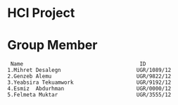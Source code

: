# HCI Project 

#     Group Member   

     Name                                     ID
    1.Mihret Desalegn                        UGR/1089/12
    2.Genzeb Alemu                           UGR/9822/12
    3.Yeabsira Tekuamwork                    UGR/9192/12
    4.Esmiz  Abdurhman                       UGR/0000/12
    5.Felmeta Muktar                         UGR/3555/12
